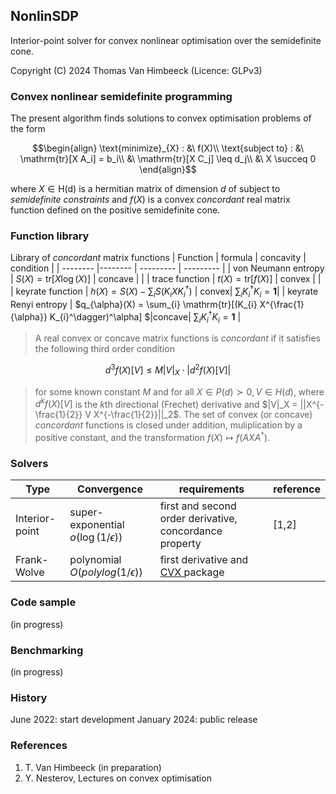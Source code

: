 ## NonlinSDP
Interior-point solver for convex nonlinear optimisation over the semidefinite cone.

Copyright (C) 2024 Thomas Van Himbeeck (Licence: GLPv3)

### Convex nonlinear semidefinite programming 
The present algorithm finds solutions to convex optimisation problems of the form
```math
\begin{align}
            \text{minimize}_{X} : &\  f(X)\\
            \text{subject to} :   &\ \mathrm{tr}[X A_i] = b_i\\
                                  &\ \mathrm{tr}[X C_j] \leq d_j\\
                                  &\ X \succeq 0
\end{align}
```
where $`X\in \mathrm{H(d)}`$ is a hermitian matrix of dimension $`d`$ of subject to *semidefinite constraints* and $` f(X)`$ is a convex *concordant* real matrix function defined on the positive semidefinite cone.

### Function library
Library of *concordant* matrix functions 
| Function | formula | concavity | condition |
| -------- |-------- | --------- | --------- |
| von Neumann entropy | $`S(X) = \mathrm{tr}[ X \log(X)]`$  | concave | |
| trace function | $`t(X) = \mathrm{tr}[ f(X)]`$ | convex | |
| keyrate function    | $`h(X) = S(X) - \sum_{i} S(K_{i} X K_{i}^\dagger)`$ | convex| $`\sum_{i} K_{i}^\dagger K_{i} = \mathbf{1}`$|
| keyrate Renyi entropy | $`q_{\alpha}(X) = \sum_{i} \mathrm{tr}[(K_{i} X^{\frac{1}{\alpha}} K_{i}^\dagger)^\alpha] `$|concave| $`\sum_{i} K_{i}^\dagger K_{i} = \mathbf{1}`$ |


>A real convex or concave matrix functions is *concordant* if it satisfies the following third order condition
```math
d^3 f(X)[V] \leq M |V|_X \cdot |d^2 f(X)[V]|
```
>for some known constant $`M`$ and for all $`X \in P(d)\succ 0, V\in H(d)`$, where $`d^k f(X)[V]`$ is the $k$th directional (Frechet) derivative and $`|V|_X = ||X^{-\frac{1}{2}} V X^{-\frac{1}{2}}||_2`$. The set of convex (or concave) *concordant* functions is closed under addition, muliplication by a positive constant, and the transformation $f(X)\mapsto f(AXA^\dagger)$.


### Solvers 

| Type | Convergence | requirements | reference |
| -- | -- | -- | -- |
|Interior-point | super-exponential $o(\log(1/\epsilon))$ | first and second order derivative, concordance property | [1,2] |
|Frank-Wolve | polynomial $O(polylog(1/\epsilon))$ | first  derivative and <a href="http://cvxr.com/cvx/">CVX <a> package |  |

### Code sample
(in progress)

### Benchmarking
(in progress)

### History
June 2022: start development
January 2024: public release

### References
1. T. Van Himbeeck (in preparation)
1. Y. Nesterov, Lectures on convex optimisation
